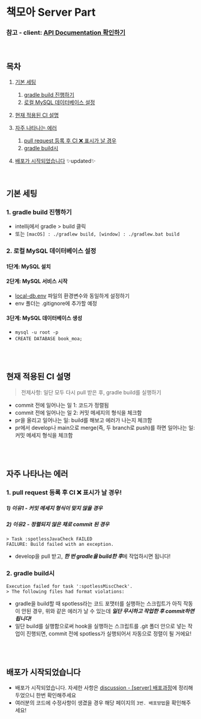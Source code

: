 # 책모아 Server Part
### 참고 - client: [API Documentation 확인하기](https://twisty-hygienic-bea.notion.site/API-c1b59bbf40fe4b22b9d4ec8eb987990f)

<br>

## 목차

1. [기본 세팅](#기본-세팅)
	1. [gradle build 진행하기](#gradle-build-진행하기)
	2. [로컬 MySQL 데이터베이스 설정](#로컬-mysql-데이터베이스-설정)

2. [현재 적용된 CI 설명](#현재-적용된-ci-설명)

3. [자주 나타나는 에러](#자주-나타나는-에러)
	1. [pull request 등록 후 CI ❌ 표시가 날 경우](#pull-request-등록-후-ci--표시가-날-경우)
	2. [gradle build시](#gradle-build시)

4. [배포가 시작되었습니다](#배포가-시작되었습니다) ✨updated✨

<br>

## 기본 세팅
### 1. gradle build 진행하기
- intellij에서 gradle > build 클릭
- 또는 ```[macOS] : ./gradlew build, [window] : ./gradlew.bat build```

### 2. 로컬 MySQL 데이터베이스 설정

#### 1단계: MySQL 설치

#### 2단계: MySQL 서비스 시작

* [local-db.env]() 파일의 환경변수와 동일하게 설정하기
* env 폴더는 .gitignore에 추가할 예정

#### 3단계: MySQL 데이터베이스 생성

* ```mysql -u root -p```
* ```CREATE DATABASE book_moa;```

<br>
<br>

## 현재 적용된 CI 설명
> 전제사항: 일단 모두 다시 pull 받은 후, gradle build를 실행하기
- commit 전에 일어나는 일 1: 코드가 정렬됨
- commit 전에 일어나는 일 2: 커밋 메세지의 형식을 체크함
- pr을 올리고 일어나는 일: build를 해보고 에러가 나는지 체크함
- pr에서 develop나 main으로 merge(즉, 두 branch로 push)를 하면 일어나는 일: 커밋 메세지 형식을 체크함

<br>
<br>

## 자주 나타나는 에러

### 1. pull request 등록 후 CI ❌ 표시가 날 경우!
##### 1) 이유1 - 커밋 메세지 형식이 맞지 않을 경우
##### 2) 이유2 - 정렬되지 않은 채로 commit 된 경우

	> Task :spotlessJavaCheck FAILED
	FAILURE: Build failed with an exception.

- develop을 pull 받고, ***한 번 gradle을 build한 후***에 작업하시면 됩니다!

### 2. gradle build시

	Execution failed for task ':spotlessMiscCheck'.
	> The following files had format violations:

- gradle을 build할 때 spotless라는 코드 포맷터를 실행하는 스크립트가 아직 작동이 안된 경우, 위와 같은 에러가 날 수 있는데 _**일단 무시하고 작업한 후 commit하면 됩니다!**_
- 일단 build를 실행함으로써 hook을 실행하는 스크립트를 .git 폴더 안으로 넣는 작업이 진행되면, commit 전에 spotless가 실행되어서 자동으로 정렬이 될 거에요!

<br>
<br>

## 배포가 시작되었습니다
- 배포가 시작되었습니다. 자세한 사항은 [discussion - [server] 배포과정](https://github.com/orgs/BookMoA/discussions/116)에 정리해두었으니 한번 확인해주세요
- 여러분의 코드에 수정사항이 생겼을 경우 해당 페이지의 `3번. 배포방법`을 확인해주세요!
